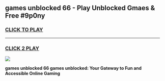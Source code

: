 
## games unblocked 66 - Play Unblocked Gmaes & Free #9p0ny
<h3>
<a href="https://news.freeplayer.one?title=games_unblocked_66&ref=03M">CLICK TO PLAY</a></h3>
<hr>

<h3>
<a href="https://news.freeplayer.one?title=games_unblocked_66&ref=03M">CLICK 2 PLAY</a>
  
</h3>

<a href="https://news.freeplayer.one?title=games_unblocked_66&ref=03M"><img src="https://clearcache.store/games.png"></a>


**games unblocked 66 games unblocked: Your Gateway to Fun and Accessible Online Gaming**
